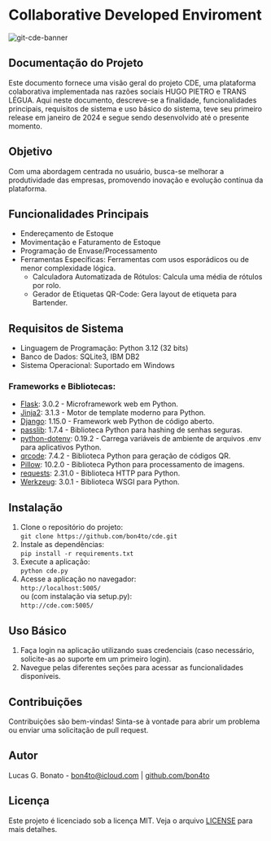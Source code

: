 <!DOCTYPE html>
<html lang="pt-BR">
	<body>
		<div class="container">
			<h1>Collaborative Developed Enviroment</h1>
			<img src="https://github.com/bon4to/cde/assets/129971622/e1c1187c-e281-4f2b-8453-42cc4beb6c34" alt="git-cde-banner">
			<h2>Documentação do Projeto</h2>
			<p>Este documento fornece uma visão geral do projeto CDE, uma plataforma colaborativa implementada nas razões sociais HUGO PIETRO e TRANS LÉGUA. Aqui neste documento, descreve-se a finalidade, funcionalidades principais, requisitos de sistema e uso básico do sistema, teve seu primeiro release em janeiro de 2024 e segue sendo desenvolvido até o presente momento.</p>
			<h2>Objetivo</h2>
			<p>Com uma abordagem centrada no usuário, busca-se melhorar a produtividade das empresas, promovendo inovação e evolução contínua da plataforma.</p>
			<h2>Funcionalidades Principais</h2>
			<ul>
				<li>Endereçamento de Estoque</li>
				<li>Movimentação e Faturamento de Estoque</li>
				<li>Programação de Envase/Processamento</li>
				<li>Ferramentas Específicas: Ferramentas com usos esporádicos ou de menor complexidade lógica.
					<ul>
						<li>Calculadora Automatizada de Rótulos: Calcula uma média de rótulos por rolo.</li>
						<li>Gerador de Etiquetas QR-Code: Gera layout de etiqueta para Bartender.</li>
					</ul>
				</li>
			</ul>
			<h2>Requisitos de Sistema</h2>
			<ul>
				<li>Linguagem de Programação: Python 3.12 (32 bits)</li>
				<li>Banco de Dados: SQLite3, IBM DB2</li>
				<li>Sistema Operacional: Suportado em Windows</li>
			</ul>
			<h3>Frameworks e Bibliotecas:</h3>
			<ul>
				<li><a href="https://flask.palletsprojects.com/">Flask</a>: 3.0.2 - Microframework web em Python.</li>
				<li><a href="https://jinja.palletsprojects.com/">Jinja2</a>: 3.1.3 - Motor de template moderno para Python.</li>
				<li><a href="https://www.djangoproject.com/">Django</a>: 1.15.0 - Framework web Python de código aberto.</li>
				<li><a href="https://passlib.readthedocs.io/en/stable/">passlib</a>: 1.7.4 - Biblioteca Python para hashing de senhas seguras.</li>
				<li><a href="https://pypi.org/project/python-dotenv/">python-dotenv</a>: 0.19.2 - Carrega variáveis de ambiente de arquivos .env para aplicativos Python.</li>
				<li><a href="https://pypi.org/project/qrcode/">qrcode</a>: 7.4.2 - Biblioteca Python para geração de códigos QR.</li>
				<li><a href="https://python-pillow.readthedocs.io/">Pillow</a>: 10.2.0 - Biblioteca Python para processamento de imagens.</li>
				<li><a href="https://docs.python-requests.org/en/latest/">requests</a>: 2.31.0 - Biblioteca HTTP para Python.</li>
				<li><a href="https://werkzeug.palletsprojects.com/">Werkzeug</a>: 3.0.1 - Biblioteca WSGI para Python.</li>
			</ul>
			<h2>Instalação</h2>
			<ol>
				<li>Clone o repositório do projeto:<br>
					<code>git clone https://github.com/bon4to/cde.git</code>
				</li>
				<li>Instale as dependências:<br>
					<code>pip install -r requirements.txt</code>
				</li>
				<li>Execute a aplicação:<br>
					<code>python cde.py</code>
				</li>
				<li>Acesse a aplicação no navegador:<br>
					<code>http://localhost:5005/</code>
					<br>
					ou (com instalação via setup.py):
					<br>
					<code>http://cde.com:5005/</code>
				</li>
			</ol>
			<h2>Uso Básico</h2>
			<ol>
				<li>Faça login na aplicação utilizando suas credenciais (caso necessário, solicite-as ao suporte em um primeiro login).</li>
				<li>Navegue pelas diferentes seções para acessar as funcionalidades disponíveis.</li>
			</ol>
			<h2>Contribuições</h2>
			<p>Contribuições são bem-vindas! Sinta-se à vontade para abrir um problema ou enviar uma solicitação de pull request.</p>
			<h2>Autor</h2>
			<p>Lucas G. Bonato - <a href="mailto:bon4to@icloud.com">bon4to@icloud.com</a> | <a href="https://github.com/bon4to">github.com/bon4to</a></p>
			<h2>Licença</h2>
			<p>Este projeto é licenciado sob a licença MIT. Veja o arquivo <a href="https://github.com/bon4to/cde/blob/main/LICENSE">LICENSE</a> para mais detalhes.</p>
		</div>
	</body>
</html>
